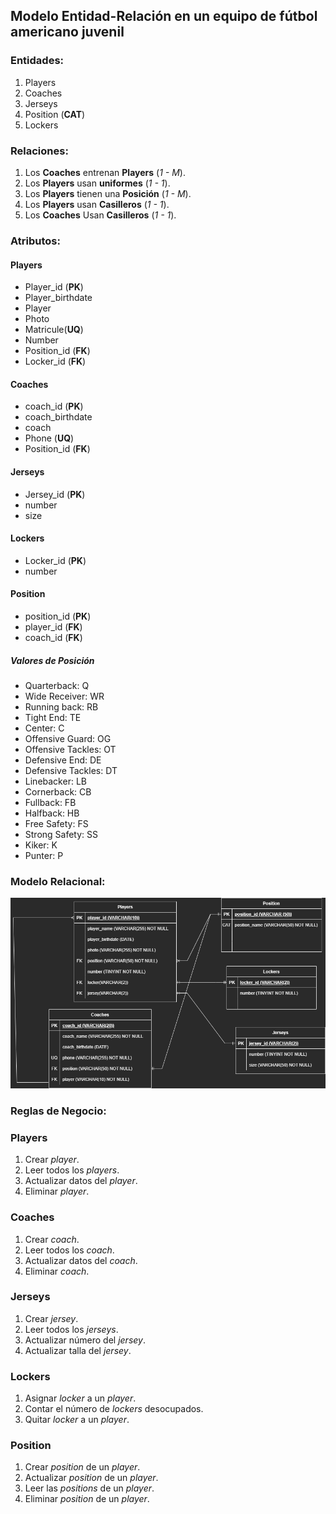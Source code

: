 ## Modelo Entidad-Relación en un equipo de fútbol americano juvenil

### Entidades:

1. Players
1. Coaches
1. Jerseys
1. Position (**CAT**)
1. Lockers

### Relaciones:

1. Los **Coaches** entrenan **Players** (_1 - M_).
1. Los **Players** usan **uniformes** (_1 - 1_).
1. Los **Players** tienen una **Posición** (_1 - M_).
1. Los **Players** usan **Casilleros** (_1 - 1_).
1. Los **Coaches** Usan **Casilleros** (_1 - 1_).


### Atributos:

#### Players

- Player_id (**PK**)
- Player_birthdate
- Player
- Photo
- Matricule(**UQ**)
- Number 
- Position_id (**FK**)
- Locker_id (**FK**)

#### Coaches
- coach_id (**PK**)
- coach_birthdate
- coach
- Phone (**UQ**)
- Position_id (**FK**)

#### Jerseys

- Jersey_id (**PK**)
- number 
- size



#### Lockers

- Locker_id (**PK**)
- number


#### Position

- position_id (**PK**)
- player_id (**FK**)
- coach_id (**FK**)



##### Valores de Posición
- Quarterback: Q
- Wide Receiver: WR
- Running back: RB
- Tight End: TE
- Center: C
- Offensive Guard: OG
- Offensive Tackles: OT
- Defensive End: DE
- Defensive Tackles: DT
- Linebacker: LB
- Cornerback: CB
- Fullback: FB
- Halfback: HB
- Free Safety: FS
- Strong Safety: SS
- Kiker: K
- Punter: P


### **Modelo Relacional**:

![Tobias](archivos-multimedia/Football-team-logic.drawio.png)


### **Reglas de Negocio**:

### Players

1. Crear _player_.
1. Leer todos los _players_.
1. Actualizar datos del _player_.
1. Eliminar _player_.

### Coaches

1. Crear _coach_.
1. Leer todos los _coach_.
1. Actualizar datos del _coach_.
1. Eliminar _coach_.

### Jerseys

1. Crear _jersey_.
1. Leer todos los _jerseys_.
1. Actualizar número del _jersey_.
1. Actualizar talla del _jersey_.


### Lockers

1. Asignar _locker_ a un _player_.
1. Contar el número de _lockers_ desocupados.
1. Quitar _locker_ a un _player_. 

### Position

1. Crear _position_ de un _player_.
1. Actualizar _position_ de un _player_.
1. Leer las _positions_ de un _player_.
1. Eliminar _position_ de un _player_.
